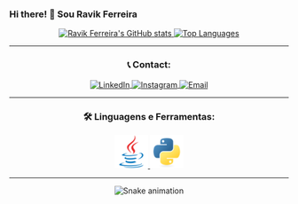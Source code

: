 ### Hi there! 👋 Sou Ravik Ferreira
  
<div align="center">
  <a href="https://github.com/RavikFerreira">
    <img height="180em" src="https://github-readme-stats.vercel.app/api?username=RavikFerreira&show_icons=true&theme=dark&title_color=f5e507&text_color=ffffff&bg_color=0d0d0d" alt="Ravik Ferreira's GitHub stats"/> 
    <img height="180em" src="https://github-readme-stats.vercel.app/api/top-langs?username=RavikFerreira&show_icons=true&theme=dark&title_color=f2e507&text_color=fafafa&bg_color=0d0d0d&hide_border=true&locale=en&layout=compact" alt="Top Languages"/>
  </a>
</div>

---

<h3 align="center">📞 Contact:</h3>
<p align="center">
  <a href="https://www.linkedin.com/in/ravik-ferreira-623009212/" target="_blank">
    <img align="center" src="https://img.shields.io/badge/LinkedIn-0077B5?style=for-the-badge&logo=linkedin&logoColor=white" alt="LinkedIn"/>
  </a>
  <a href="https://instagram.com/ravik_fr" target="_blank">
    <img align="center" src="https://img.shields.io/badge/-Instagram-%23E4405F?style=for-the-badge&logo=instagram&logoColor=white" alt="Instagram"/>
  </a>
  <a href="mailto:ravikferreira.developer@gmail.com">
    <img align="center" src="https://img.shields.io/badge/-Gmail-%23333?style=for-the-badge&logo=gmail&logoColor=white" alt="Email"/>
  </a>
</p>

---

<h3 align="center">🛠️ Linguagens e Ferramentas:</h3>
<p align="center">
  <a href="https://www.java.com" target="_blank">
    <img src="https://raw.githubusercontent.com/devicons/devicon/master/icons/java/java-original.svg" alt="Java" width="60" height="60"/>
  </a>
  <a href="https://www.python.org" target="_blank">
    <img src="https://raw.githubusercontent.com/devicons/devicon/master/icons/python/python-original.svg" alt="Python" width="60" height="60"/>
  </a>
</p>

---

<div align="center">
  <img src="https://github.com/RavikFerreira/RavikFerreira/blob/output/github-contribution-grid-snake.svg" alt="Snake animation"/>
</div>
